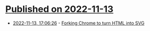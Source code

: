 # [Published on 2022-11-13](index.md)

* [2022-11-13, 17:06:26](https://news.ycombinator.com/item?id=33584941) - [Forking Chrome to turn HTML into SVG](https://fathy.fr/html2svg)
